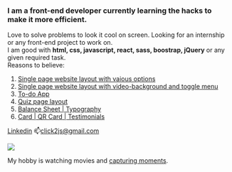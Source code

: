 ### I am a front-end developer currently learning the hacks to make it more efficient. 
Love to solve problems to look it cool on screen. Looking for an internship or any front-end project to work on.
<br>
I am good with <strong>html, css, javascript, react, sass, boostrap, jQuery</strong> or any given required task. 
<br>
Reasons to believe: 
<br>
1. [Single page website layout with vaious options](https://website-using-bootstrap5.vercel.app)
2. [Single page website layout with video-background and toggle menu](https://production-house-jfja.vercel.app)
3. [To-do App](https://to-do-app-dn5u.vercel.app)
4. [Quiz page layout](https://quiz-accessibilty.vercel.app)
5. [Balance Sheet](https://balance-sheet-iota.vercel.app/)[ | Typography](https://typography-by-fcc.vercel.app/)
6. [Card](https://nft-preview-card-component-five-topaz.vercel.app/)[ | QR Card](https://qr-component-eosin.vercel.app/)[ | Testimonials](https://testimonials-using-grid.vercel.app/)

<!--
**Achuyat-Joy/Achuyat-Joy** is a ✨ _special_ ✨ repository because its `README.md` (this file) appears on your GitHub profile.

Here are some ideas to get you started:

- 🔭 I’m currently working on ...
- 🌱 I’m currently learning ...
- 👯 I’m looking to collaborate on ...
- 🤔 I’m looking for help with ...
- 💬 Ask me about ...
- 📫 How to reach me: ...
- 😄 Pronouns: ...
- ⚡ Fun fact: ...
-->
[Linkedin](https://www.linkedin.com/in/achuyat-saha-joy-32a987128/) 
📫click2js@gmail.com

<img src="https://www.codewars.com/users/Achuyat-Joy/badges/micro?theme=light">

My hobby is watching movies and [capturing moments](https://www.flickr.com/photos/achuyat/).
